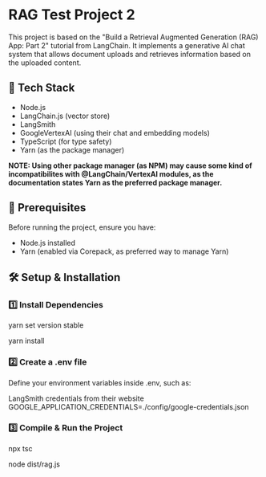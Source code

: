 # RAG Test Project 2
This project is based on the "Build a Retrieval Augmented Generation (RAG) App: Part 2" tutorial from LangChain. It implements a generative AI chat system that allows document uploads and retrieves information based on the uploaded content.

## 🚀 Tech Stack
- Node.js
- LangChain.js (vector store)
- LangSmith
- GoogleVertexAI (using their chat and embedding models)
- TypeScript (for type safety)
- Yarn (as the package manager)

**NOTE: Using other package manager (as NPM) may cause some kind of incompatibilites with @LangChain/VertexAI modules, as the documentation states Yarn as the preferred package manager.**

## 📌 Prerequisites
Before running the project, ensure you have:
- Node.js installed
- Yarn (enabled via Corepack, as preferred way to manage Yarn)

## 🛠️ Setup & Installation
### 1️⃣ Install Dependencies
yarn set version stable

yarn install
### 2️⃣ Create a .env file
Define your environment variables inside .env, such as:

LangSmith credentials from their website
GOOGLE_APPLICATION_CREDENTIALS=./config/google-credentials.json
### 3️⃣ Compile & Run the Project
npx tsc

node dist/rag.js
